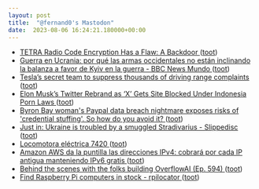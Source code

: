 ```yaml
---
layout: post
title:  "@fernand0's Mastodon"
date:  2023-08-06 16:24:21.180000+00:00
---
```

*  [ TETRA Radio Code Encryption Has a Flaw: A Backdoor ](https://www.wired.com/story/tetra-radio-encryption-backdoor) ([toot](https://mastodon.social/@fernand0/110843596713195278))
*  [Guerra en Ucrania: por qué las armas occidentales no están inclinando la balanza a favor de Kyiv en la guerra - BBC News Mundo ](https://www.bbc.com/mundo/articles/c0w1gzk1kq3) ([toot](https://mastodon.social/@fernand0/110843340374772138))
*  [Tesla’s secret team to suppress thousands of driving range complaints ](https://www.reuters.com/investigates/special-report/tesla-batteries-range) ([toot](https://mastodon.social/@fernand0/110843184487481694))
*  [Elon Musk’s Twitter Rebrand as ‘X’ Gets Site Blocked Under Indonesia Porn Laws ](https://www.thedailybeast.com/elon-musks-twitter-rebrand-as-x-gets-site-blocked-under-indonesia-porn-law) ([toot](https://mastodon.social/@fernand0/110842857367495170))
*  [Byron Bay woman's Paypal data breach nightmare exposes risks of 'credential stuffing'. So how do you avoid it? ](https://www.abc.net.au/news/2023-07-26/cyber-security-credential-stuffing-scam-warning-byron-bay-woman/10264475) ([toot](https://mastodon.social/@fernand0/110842663183269319))
*  [Just in: Ukraine is troubled by a smuggled Stradivarius - Slippedisc ](https://slippedisc.com/2023/07/just-in-ukraine-is-troubled-by-a-smuggled-stradivarius) ([toot](https://mastodon.social/@fernand0/110842453254730536))
*  [Locomotora eléctrica 7420 ](https://www.flickr.com/photos/fernand0/53095112310) ([toot](https://mastodon.social/@fernand0/110842195836497092))
*  [Amazon AWS da la puntilla las direcciones IPv4: cobrará por cada IP antigua manteniendo IPv6 gratis ](https://bandaancha.eu/articulos/amazon-aws-da-puntilla-final-direcciones-1061) ([toot](https://mastodon.social/@fernand0/110842122830508630))
*  [Behind the scenes with the folks building OverflowAI (Ep. 594) ](https://stackoverflow.blog/2023/07/28/behind-the-scenes-with-the-folks-building-overflowai-ep-594) ([toot](https://mastodon.social/@fernand0/110842050375824844))
*  [Find Raspberry Pi computers in stock - rpilocator ](https://rpilocator.com) ([toot](https://mastodon.social/@fernand0/110841688833236947))
